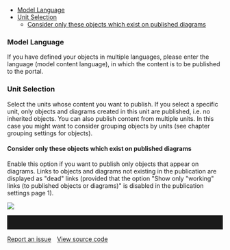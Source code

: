 -   [Model Language](#model-language)
-   [Unit Selection](#unit-selection)
    -   [Consider only these objects which exist on published diagrams](#consider-only-these-objects-which-exist-on-published-diagrams)
        

### Model Language

If you have defined your objects in multiple languages, please enter the
language (model content language), in which the content is to be
published to the portal.

### Unit Selection

Select the units whose content you want to publish. If you select a
specific unit, only objects and diagrams created in this unit are
published, i.e. no inherited objects. You can also publish content from
multiple units. In this case you might want to consider grouping objects
by units (see chapter grouping settings for objects).

#### Consider only these objects which exist on published diagrams

Enable this option if you want to publish only objects that appear on
diagrams. Links to objects and diagrams not existing in the publication
are displayed as "dead" links (provided that the option "Show only
"working" links (to published objects or diagrams)" is disabled in the
publication settings page 1).

![](//images.ctfassets.net/utx1h0gfm1om/1WLnWUqZbumuaGAKyeSKao/9ab6c3bb2aa73a7e0d46e33dbd58699f/328836.png)


<hr style="padding-top:2rem" />
<a href="https://github.com/process4/docs/issues" target="_blank" class="bgw btn btn-primary btn-lg shadow-sm">Report an issue</a>
<a href="https://github.com/process4/docs" target="_blank" class="bgw btn btn-primary btn-lg shadow-sm" style="margin-left:10px;">View source code</a>